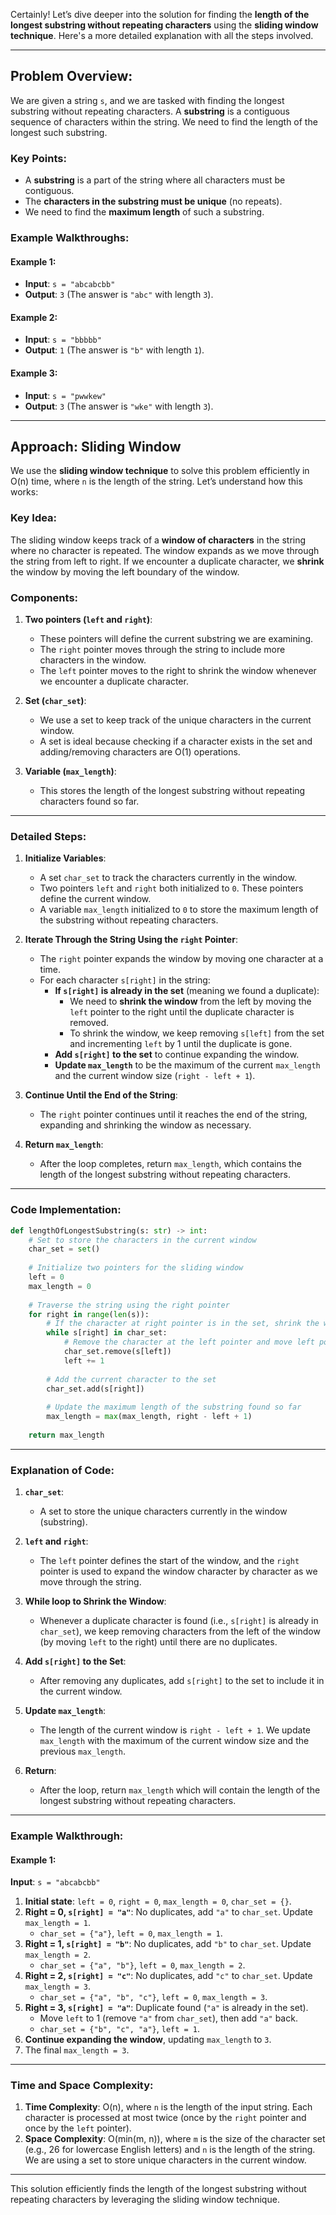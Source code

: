 Certainly! Let’s dive deeper into the solution for finding the **length of the longest substring without repeating characters** using the **sliding window technique**. Here's a more detailed explanation with all the steps involved.

---

## Problem Overview:

We are given a string `s`, and we are tasked with finding the longest substring without repeating characters. A **substring** is a contiguous sequence of characters within the string. We need to find the length of the longest such substring.

### Key Points:
- A **substring** is a part of the string where all characters must be contiguous.
- The **characters in the substring must be unique** (no repeats).
- We need to find the **maximum length** of such a substring.
  
### Example Walkthroughs:

#### Example 1:
- **Input**: `s = "abcabcbb"`
- **Output**: `3` (The answer is `"abc"` with length `3`).

#### Example 2:
- **Input**: `s = "bbbbb"`
- **Output**: `1` (The answer is `"b"` with length `1`).

#### Example 3:
- **Input**: `s = "pwwkew"`
- **Output**: `3` (The answer is `"wke"` with length `3`).

---

## Approach: Sliding Window

We use the **sliding window technique** to solve this problem efficiently in O(n) time, where `n` is the length of the string. Let’s understand how this works:

### Key Idea:
The sliding window keeps track of a **window of characters** in the string where no character is repeated. The window expands as we move through the string from left to right. If we encounter a duplicate character, we **shrink** the window by moving the left boundary of the window.

### Components:
1. **Two pointers (`left` and `right`)**: 
   - These pointers will define the current substring we are examining.
   - The `right` pointer moves through the string to include more characters in the window.
   - The `left` pointer moves to the right to shrink the window whenever we encounter a duplicate character.
   
2. **Set (`char_set`)**: 
   - We use a set to keep track of the unique characters in the current window.
   - A set is ideal because checking if a character exists in the set and adding/removing characters are O(1) operations.

3. **Variable (`max_length`)**: 
   - This stores the length of the longest substring without repeating characters found so far.

---

### Detailed Steps:

1. **Initialize Variables**:
   - A set `char_set` to track the characters currently in the window.
   - Two pointers `left` and `right` both initialized to `0`. These pointers define the current window.
   - A variable `max_length` initialized to `0` to store the maximum length of the substring without repeating characters.

2. **Iterate Through the String Using the `right` Pointer**:
   - The `right` pointer expands the window by moving one character at a time.
   - For each character `s[right]` in the string:
     - **If `s[right]` is already in the set** (meaning we found a duplicate):
       - We need to **shrink the window** from the left by moving the `left` pointer to the right until the duplicate character is removed.
       - To shrink the window, we keep removing `s[left]` from the set and incrementing `left` by 1 until the duplicate is gone.
     - **Add `s[right]` to the set** to continue expanding the window.
     - **Update `max_length`** to be the maximum of the current `max_length` and the current window size (`right - left + 1`).

3. **Continue Until the End of the String**:
   - The `right` pointer continues until it reaches the end of the string, expanding and shrinking the window as necessary.

4. **Return `max_length`**:
   - After the loop completes, return `max_length`, which contains the length of the longest substring without repeating characters.

---

### Code Implementation:

```python
def lengthOfLongestSubstring(s: str) -> int:
    # Set to store the characters in the current window
    char_set = set()
    
    # Initialize two pointers for the sliding window
    left = 0
    max_length = 0
    
    # Traverse the string using the right pointer
    for right in range(len(s)):
        # If the character at right pointer is in the set, shrink the window
        while s[right] in char_set:
            # Remove the character at the left pointer and move left pointer forward
            char_set.remove(s[left])
            left += 1
        
        # Add the current character to the set
        char_set.add(s[right])
        
        # Update the maximum length of the substring found so far
        max_length = max(max_length, right - left + 1)
    
    return max_length
```

---

### Explanation of Code:

1. **`char_set`**: 
   - A set to store the unique characters currently in the window (substring).
   
2. **`left` and `right`**:
   - The `left` pointer defines the start of the window, and the `right` pointer is used to expand the window character by character as we move through the string.
   
3. **While loop to Shrink the Window**:
   - Whenever a duplicate character is found (i.e., `s[right]` is already in `char_set`), we keep removing characters from the left of the window (by moving `left` to the right) until there are no duplicates.
   
4. **Add `s[right]` to the Set**:
   - After removing any duplicates, add `s[right]` to the set to include it in the current window.
   
5. **Update `max_length`**:
   - The length of the current window is `right - left + 1`. We update `max_length` with the maximum of the current window size and the previous `max_length`.

6. **Return**:
   - After the loop, return `max_length` which will contain the length of the longest substring without repeating characters.

---

### Example Walkthrough:

#### Example 1:
**Input**: `s = "abcabcbb"`

1. **Initial state**: `left = 0`, `right = 0`, `max_length = 0`, `char_set = {}`.
2. **Right = 0, `s[right] = "a"`**: No duplicates, add `"a"` to `char_set`. Update `max_length = 1`.
   - `char_set = {"a"}`, `left = 0`, `max_length = 1`.
3. **Right = 1, `s[right] = "b"`**: No duplicates, add `"b"` to `char_set`. Update `max_length = 2`.
   - `char_set = {"a", "b"}`, `left = 0`, `max_length = 2`.
4. **Right = 2, `s[right] = "c"`**: No duplicates, add `"c"` to `char_set`. Update `max_length = 3`.
   - `char_set = {"a", "b", "c"}`, `left = 0`, `max_length = 3`.
5. **Right = 3, `s[right] = "a"`**: Duplicate found (`"a"` is already in the set).
   - Move `left` to 1 (remove `"a"` from `char_set`), then add `"a"` back.
   - `char_set = {"b", "c", "a"}`, `left = 1`.
6. **Continue expanding the window**, updating `max_length` to `3`.
7. The final `max_length = 3`.

---

### Time and Space Complexity:

1. **Time Complexity**: O(n), where `n` is the length of the input string. Each character is processed at most twice (once by the `right` pointer and once by the `left` pointer).
2. **Space Complexity**: O(min(m, n)), where `m` is the size of the character set (e.g., 26 for lowercase English letters) and `n` is the length of the string. We are using a set to store unique characters in the current window.

---

This solution efficiently finds the length of the longest substring without repeating characters by leveraging the sliding window technique.